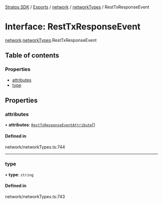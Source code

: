 [Stratos SDK](../README.md) / [Exports](../modules.md) / [network](../modules/network.md) / [networkTypes](../modules/network.networkTypes.md) / RestTxResponseEvent

# Interface: RestTxResponseEvent

[network](../modules/network.md).[networkTypes](../modules/network.networkTypes.md).RestTxResponseEvent

## Table of contents

### Properties

- [attributes](network.networkTypes.RestTxResponseEvent.md#attributes)
- [type](network.networkTypes.RestTxResponseEvent.md#type)

## Properties

### attributes

• **attributes**: [`RestTxResponseEventAttribute`](network.networkTypes.RestTxResponseEventAttribute.md)[]

#### Defined in

network/networkTypes.ts:744

___

### type

• **type**: `string`

#### Defined in

network/networkTypes.ts:743
